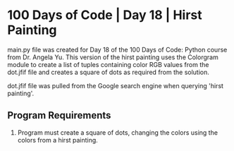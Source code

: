 # 100 Days of Code | Day 18 | Hirst Painting

main.py file was created for Day 18 of the 100 Days of Code: Python course from Dr. Angela Yu. This version of the hirst painting uses the Colorgram module to create a list of tuples containing color RGB values from the dot.jfif file and creates a square of dots as required from the solution.

dot.jfif file was pulled from the Google search engine when querying 'hirst painting'.

## Program Requirements ##

1. Program must create a square of dots, changing the colors using the colors from a hirst painting.
